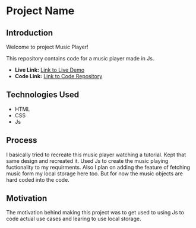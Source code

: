 # Project Name

## Introduction

Welcome to project Music Player!

This repository contains code for a music player made in Js.

- **Live Link:** [Link to Live Demo](insert_link_here)
- **Code Link:** [Link to Code Repository](insert_link_here)

## Technologies Used

- HTML
- CSS
- Js

## Process

I basically tried to recreate this music player watching a tutorial. Kept that same design and recreated it. Used Js to create the music playing fuctionality to my requirments.
Also I plan on adding the feature of fetching music form my local storage here too. But for now the music objects are hard coded into the code.

## Motivation

The motivation behind making this project was to get used to using Js to code actual use cases and learing to use local storage.
